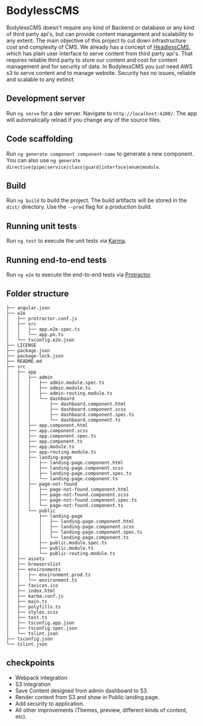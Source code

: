 # BodylessCMS

BodylessCMS doesn't require any kind of Backend or database or any kind of third party api's, but can provide content management and scalability to any extent. The main objective of this project to cut down infrastructure cost and complexity of CMS. We already has a concept of [HeadlessCMS](https://en.wikipedia.org/wiki/Headless_CMS), which has plain user interface to serve content from third party api's. That requires reliable third party to store our content and cost for content management and for security of data. In BodylessCMS you just need AWS s3 to serve content and to manage website. Security has no issues, reliable and scalable to any extinct.

## Development server

Run `ng serve` for a dev server. Navigate to `http://localhost:4200/`. The app will automatically reload if you change any of the source files.

## Code scaffolding

Run `ng generate component component-name` to generate a new component. You can also use `ng generate directive|pipe|service|class|guard|interface|enum|module`.

## Build

Run `ng build` to build the project. The build artifacts will be stored in the `dist/` directory. Use the `--prod` flag for a production build.

## Running unit tests

Run `ng test` to execute the unit tests via [Karma](https://karma-runner.github.io).

## Running end-to-end tests

Run `ng e2e` to execute the end-to-end tests via [Protractor](http://www.protractortest.org/).

## Folder structure

````.
├── angular.json
├── e2e
│   ├── protractor.conf.js
│   ├── src
│   │   ├── app.e2e-spec.ts
│   │   └── app.po.ts
│   └── tsconfig.e2e.json
├── LICENSE
├── package.json
├── package-lock.json
├── README.md
├── src
│   ├── app
│   │   ├── admin
│   │   │   ├── admin.module.spec.ts
│   │   │   ├── admin.module.ts
│   │   │   ├── admin-routing.module.ts
│   │   │   └── dashboard
│   │   │       ├── dashboard.component.html
│   │   │       ├── dashboard.component.scss
│   │   │       ├── dashboard.component.spec.ts
│   │   │       └── dashboard.component.ts
│   │   ├── app.component.html
│   │   ├── app.component.scss
│   │   ├── app.component.spec.ts
│   │   ├── app.component.ts
│   │   ├── app.module.ts
│   │   ├── app-routing.module.ts
│   │   ├── landing-page
│   │   │   ├── landing-page.component.html
│   │   │   ├── landing-page.component.scss
│   │   │   ├── landing-page.component.spec.ts
│   │   │   └── landing-page.component.ts
│   │   ├── page-not-found
│   │   │   ├── page-not-found.component.html
│   │   │   ├── page-not-found.component.scss
│   │   │   ├── page-not-found.component.spec.ts
│   │   │   └── page-not-found.component.ts
│   │   └── public
│   │       ├── landing-page
│   │       │   ├── landing-page.component.html
│   │       │   ├── landing-page.component.scss
│   │       │   ├── landing-page.component.spec.ts
│   │       │   └── landing-page.component.ts
│   │       ├── public.module.spec.ts
│   │       ├── public.module.ts
│   │       └── public-routing.module.ts
│   ├── assets
│   ├── browserslist
│   ├── environments
│   │   ├── environment.prod.ts
│   │   └── environment.ts
│   ├── favicon.ico
│   ├── index.html
│   ├── karma.conf.js
│   ├── main.ts
│   ├── polyfills.ts
│   ├── styles.scss
│   ├── test.ts
│   ├── tsconfig.app.json
│   ├── tsconfig.spec.json
│   └── tslint.json
├── tsconfig.json
└── tslint.json

````

## checkpoints
* Webpack integration
* S3 integration
* Save Content designed from admin dashboard to S3.
* Render content from S3 and show in Public landing page.
* Add security to application.
* All other improvements (Themes, preview, different kinds of content, etc).
